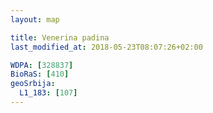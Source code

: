 ```yaml
---
layout: map

title: Venerina padina
last_modified_at: 2018-05-23T08:07:26+02:00

WDPA: [328837]
BioRaS: [410]
geoSrbija:
  L1_183: [107]
---
```

